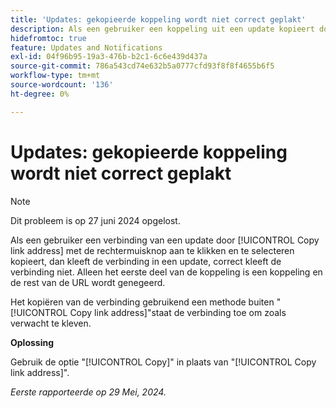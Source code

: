 ```yaml
---
title: 'Updates: gekopieerde koppeling wordt niet correct geplakt'
description: Als een gebruiker een koppeling uit een update kopieert door met de rechtermuisknop te klikken en het koppelingsadres kopiëren te selecteren, en de koppeling vervolgens in een update plakt, wordt de koppeling niet correct geplakt. Alleen het eerste deel van de koppeling is een koppeling en de rest van de URL wordt genegeerd.
hidefromtoc: true
feature: Updates and Notifications
exl-id: 04f96b95-19a3-476b-b2c1-6c6e439d437a
source-git-commit: 786a543cd74e632b5a0777cfd93f8f8f4655b6f5
workflow-type: tm+mt
source-wordcount: '136'
ht-degree: 0%

---
```


# Updates: gekopieerde koppeling wordt niet correct geplakt

>[!NOTE]
>
>Dit probleem is op 27 juni 2024 opgelost.

Als een gebruiker een verbinding van een update door [!UICONTROL Copy link address] met de rechtermuisknop aan te klikken en te selecteren kopieert, dan kleeft de verbinding in een update, correct kleeft de verbinding niet. Alleen het eerste deel van de koppeling is een koppeling en de rest van de URL wordt genegeerd.

Het kopiëren van de verbinding gebruikend een methode buiten &quot;[!UICONTROL Copy link address]&quot;staat de verbinding toe om zoals verwacht te kleven.

**Oplossing**

Gebruik de optie &quot;[!UICONTROL Copy]&quot; in plaats van &quot;[!UICONTROL Copy link address]&quot;.

_Eerste rapporteerde op 29 Mei, 2024._
